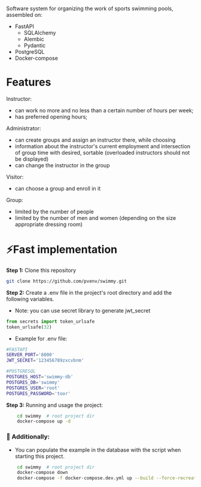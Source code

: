 <p align="center">
 <img src="https://user-images.githubusercontent.com/92352077/172070427-9e2e2519-e28f-4e81-ae86-5529de256622.png" alt=""/>
</p>

Software system for organizing the work of sports swimming pools, assembled on:

* FastAPI
  * SQLAlchemy
  * Alembic
  * Pydantic
* PostgreSQL
* Docker-compose


# Features

Instructor:
* can work no more and no less than a certain number of hours per week;
* has preferred opening hours;

Administrator:
* can create groups and assign an instructor there, while choosing
* information about the instructor's current employment and intersection of group time with desired, sortable (overloaded instructors should not be displayed)
* can change the instructor in the group

Visitor:
* can choose a group and enroll in it

Group:
* limited by the number of people
* limited by the number of men and women (depending on the size appropriate dressing room)


# ⚡Fast implementation

**Step 1:** Clone this repository
```bash
git clone https://github.com/pvenv/swimmy.git
```

**Step 2:** Create a .env file in the project's root directory and add the following variables.

* Note: you can use secret library to generate jwt_secret
```python
from secrets import token_urlsafe
token_urlsafe(32)
```
* Example for .env file:
```bash
#FASTAPI
SERVER_PORT='8000'
JWT_SECRET='123456789zxcvbnm'

#POSTGRESQL
POSTGRES_HOST='swimmy-db'
POSTGRES_DB='swimmy'
POSTGRES_USER='root'
POSTGRES_PASSWORD='toor'
```

**Step 3:** Running and usage the project:
```bash
    cd swimmy  # root project dir
    docker-compose up -d
```

### 🎉 Additionally:

* You can populate the example in the database with the script when starting this project.

```bash
    cd swimmy  # root project dir
    docker-compose down
    docker-compose -f docker-compose.dev.yml up --build --force-recreate --no-deps -d
```